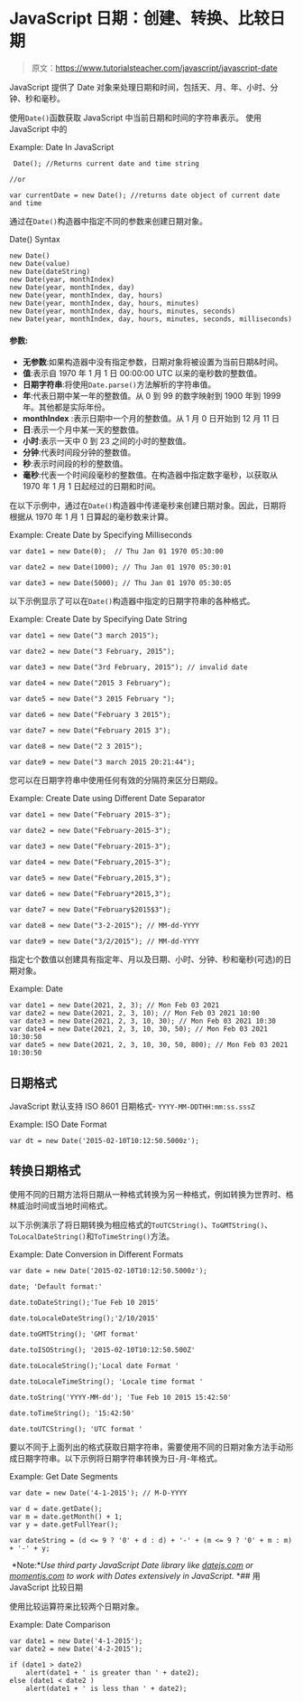 # JavaScript 日期：创建、转换、比较日期

> 原文：<https://www.tutorialsteacher.com/javascript/javascript-date>

JavaScript 提供了 Date 对象来处理日期和时间，包括天、月、年、小时、分钟、秒和毫秒。

使用`Date()`函数获取 JavaScript 中当前日期和时间的字符串表示。 使用 JavaScript 中的

Example: Date In JavaScript

```
 Date(); //Returns current date and time string

//or

var currentDate = new Date(); //returns date object of current date and time 
```

通过在`Date()`构造器中指定不同的参数来创建日期对象。

Date() Syntax

```
new Date()
new Date(value)
new Date(dateString)
new Date(year, monthIndex)
new Date(year, monthIndex, day)
new Date(year, monthIndex, day, hours)
new Date(year, monthIndex, day, hours, minutes)
new Date(year, monthIndex, day, hours, minutes, seconds)
new Date(year, monthIndex, day, hours, minutes, seconds, milliseconds) 
```

#### 参数:

*   **无参数**:如果构造器中没有指定参数，日期对象将被设置为当前日期&时间。
*   **值**:表示自 1970 年 1 月 1 日 00:00:00 UTC 以来的毫秒数的整数值。
*   **日期字符串**:将使用`Date.parse()`方法解析的字符串值。
*   **年**:代表日期中某一年的整数值。从 0 到 99 的数字映射到 1900 年到 1999 年。其他都是实际年份。
*   **monthIndex** :表示日期中一个月的整数值。从 1 月 0 日开始到 12 月 11 日
*   **日**:表示一个月中某一天的整数值。
*   **小时**:表示一天中 0 到 23 之间的小时的整数值。
*   **分钟**:代表时间段分钟的整数值。
*   **秒**:表示时间段的秒的整数值。
*   **毫秒**:代表一个时间段毫秒的整数值。在构造器中指定数字毫秒，以获取从 1970 年 1 月 1 日起经过的日期和时间。

在以下示例中，通过在`Date()`构造器中传递毫秒来创建日期对象。因此，日期将根据从 1970 年 1 月 1 日算起的毫秒数来计算。

Example: Create Date by Specifying Milliseconds

```
var date1 = new Date(0);  // Thu Jan 01 1970 05:30:00

var date2 = new Date(1000); // Thu Jan 01 1970 05:30:01

var date3 = new Date(5000); // Thu Jan 01 1970 05:30:05 
```

以下示例显示了可以在`Date()`构造器中指定的日期字符串的各种格式。

Example: Create Date by Specifying Date String

```
var date1 = new Date("3 march 2015");

var date2 = new Date("3 February, 2015");

var date3 = new Date("3rd February, 2015"); // invalid date

var date4 = new Date("2015 3 February");

var date5 = new Date("3 2015 February ");

var date6 = new Date("February 3 2015");

var date7 = new Date("February 2015 3");

var date8 = new Date("2 3 2015");

var date9 = new Date("3 march 2015 20:21:44"); 
```

您可以在日期字符串中使用任何有效的分隔符来区分日期段。

Example: Create Date using Different Date Separator

```
var date1 = new Date("February 2015-3");

var date2 = new Date("February-2015-3");

var date3 = new Date("February-2015-3");

var date4 = new Date("February,2015-3");

var date5 = new Date("February,2015,3");

var date6 = new Date("February*2015,3");

var date7 = new Date("February$2015$3");

var date8 = new Date("3-2-2015"); // MM-dd-YYYY

var date9 = new Date("3/2/2015"); // MM-dd-YYYY 
```

指定七个数值以创建具有指定年、月以及日期、小时、分钟、秒和毫秒(可选)的日期对象。

Example: Date

```
var date1 = new Date(2021, 2, 3); // Mon Feb 03 2021 
var date2 = new Date(2021, 2, 3, 10); // Mon Feb 03 2021 10:00 
var date3 = new Date(2021, 2, 3, 10, 30); // Mon Feb 03 2021 10:30 
var date4 = new Date(2021, 2, 3, 10, 30, 50); // Mon Feb 03 2021 10:30:50 
var date5 = new Date(2021, 2, 3, 10, 30, 50, 800); // Mon Feb 03 2021 10:30:50 
```

## 日期格式

JavaScript 默认支持 ISO 8601 日期格式- `YYYY-MM-DDTHH:mm:ss.sssZ`

Example: ISO Date Format

```
var dt = new Date('2015-02-10T10:12:50.5000z'); 
```

## 转换日期格式

使用不同的日期方法将日期从一种格式转换为另一种格式，例如转换为世界时、格林威治时间或当地时间格式。

以下示例演示了将日期转换为相应格式的`ToUTCString()`、`ToGMTString()`、`ToLocalDateString()`和`ToTimeString()`方法。

Example: Date Conversion in Different Formats

```
var date = new Date('2015-02-10T10:12:50.5000z');

date; 'Default format:'

date.toDateString();'Tue Feb 10 2015'

date.toLocaleDateString();'2/10/2015'

date.toGMTString(); 'GMT format' 

date.toISOString(); '2015-02-10T10:12:50.500Z' 

date.toLocaleString();'Local date Format '

date.toLocaleTimeString(); 'Locale time format '

date.toString('YYYY-MM-dd'); 'Tue Feb 10 2015 15:42:50'

date.toTimeString(); '15:42:50' 

date.toUTCString(); 'UTC format ' 
```

要以不同于上面列出的格式获取日期字符串，需要使用不同的日期对象方法手动形成日期字符串。以下示例将日期字符串转换为日-月-年格式。

Example: Get Date Segments

```
var date = new Date('4-1-2015'); // M-D-YYYY

var d = date.getDate();
var m = date.getMonth() + 1;
var y = date.getFullYear();

var dateString = (d <= 9 ? '0' + d : d) + '-' + (m <= 9 ? '0' + m : m) + '-' + y; 
```

 *Note:**Use third party JavaScript Date library like [datejs.com](http://www.datejs.com/) or [momentjs.com](http://momentjs.com/) to work with Dates extensively in JavaScript.* *## 用 JavaScript 比较日期

使用比较运算符来比较两个日期对象。

Example: Date Comparison

```
var date1 = new Date('4-1-2015');
var date2 = new Date('4-2-2015');

if (date1 > date2)
    alert(date1 + ' is greater than ' + date2);
else (date1 < date2 )
    alert(date1 + ' is less than ' + date2); 
```

